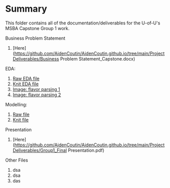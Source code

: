 # Summary
This folder contains all of the documentation/deliverables for the U-of-U's MSBA Capstone Group 1 work.

Business Problem Statement
1. [Here](https://github.com/AidenCoutin/AidenCoutin.github.io/tree/main/ProjectDeliverables/Business Problem Statement_Capstone.docx)

EDA:
1. [Raw EDA file](https://github.com/AidenCoutin/AidenCoutin.github.io/tree/main/ProjectDeliverables/Group1_EDA_HTML.Rmd)
2. [Knit EDA file](https://github.com/AidenCoutin/AidenCoutin.github.io/tree/main/ProjectDeliverables/Group1_EDA_HTML.html)
3. [Image: flavor parsing 1](https://github.com/AidenCoutin/AidenCoutin.github.io/tree/main/ProjectDeliverables/FW_p1_AidenSupplemental.png)
4. [Image: flavor parsing 2](https://github.com/AidenCoutin/AidenCoutin.github.io/tree/main/ProjectDeliverables/FW_p2_AidenSupplemental.png)

Modelling:
1. [Raw file](https://github.com/AidenCoutin/AidenCoutin.github.io/tree/main/ProjectDeliverables/Group1_FinalModel_r3.Rmd)
2. [Knit file](https://github.com/AidenCoutin/AidenCoutin.github.io/tree/main/ProjectDeliverables/Group1_FinalModel_r3.html)

Presentation
1. [Here](https://github.com/AidenCoutin/AidenCoutin.github.io/tree/main/ProjectDeliverables/Group1_Final Presentation.pdf)

Other Files
1. dsa
2. dsa
3. das



